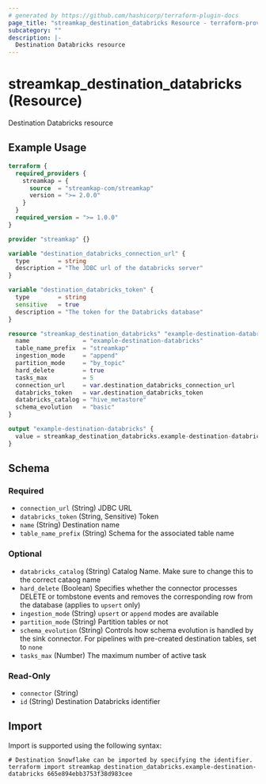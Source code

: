 ```yaml
---
# generated by https://github.com/hashicorp/terraform-plugin-docs
page_title: "streamkap_destination_databricks Resource - terraform-provider-streamkap"
subcategory: ""
description: |-
  Destination Databricks resource
---
```


# streamkap_destination_databricks (Resource)

Destination Databricks resource

## Example Usage

```terraform
terraform {
  required_providers {
    streamkap = {
      source  = "streamkap-com/streamkap"
      version = ">= 2.0.0"
    }
  }
  required_version = ">= 1.0.0"
}

provider "streamkap" {}

variable "destination_databricks_connection_url" {
  type        = string
  description = "The JDBC url of the databricks server"
}

variable "destination_databricks_token" {
  type        = string
  sensitive   = true
  description = "The token for the Databricks database"
}

resource "streamkap_destination_databricks" "example-destination-databricks" {
  name               = "example-destination-databricks"
  table_name_prefix  = "streamkap"
  ingestion_mode     = "append"
  partition_mode     = "by_topic"
  hard_delete        = true
  tasks_max          = 5
  connection_url     = var.destination_databricks_connection_url
  databricks_token   = var.destination_databricks_token
  databricks_catalog = "hive_metastore"
  schema_evolution   = "basic"
}

output "example-destination-databricks" {
  value = streamkap_destination_databricks.example-destination-databricks.id
}
```

<!-- schema generated by tfplugindocs -->
## Schema

### Required

- `connection_url` (String) JDBC URL
- `databricks_token` (String, Sensitive) Token
- `name` (String) Destination name
- `table_name_prefix` (String) Schema for the associated table name

### Optional

- `databricks_catalog` (String) Catalog Name. Make sure to change this to the correct cataog name
- `hard_delete` (Boolean) Specifies whether the connector processes DELETE or tombstone events and removes the corresponding row from the database (applies to `upsert` only)
- `ingestion_mode` (String) `upsert` or `append` modes are available
- `partition_mode` (String) Partition tables or not
- `schema_evolution` (String) Controls how schema evolution is handled by the sink connector. For pipelines with pre-created destination tables, set to `none`
- `tasks_max` (Number) The maximum number of active task

### Read-Only

- `connector` (String)
- `id` (String) Destination Databricks identifier

## Import

Import is supported using the following syntax:

```shell
# Destination Snowflake can be imported by specifying the identifier.
terraform import streamkap_destination_databricks.example-destination-databricks 665e894ebb3753f38d983cee
```
